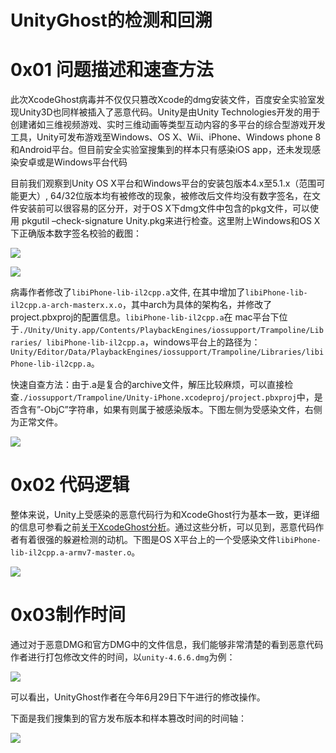 # UnityGhost的检测和回溯

0x01 问题描述和速查方法
=====

此次XcodeGhost病毒并不仅仅只篡改Xcode的dmg安装文件，百度安全实验室发现Unity3D也同样被插入了恶意代码。Unity是由Unity Technologies开发的用于创建诸如三维视频游戏、实时三维动画等类型互动内容的多平台的综合型游戏开发工具，Unity可发布游戏至Windows、OS X、Wii、iPhone、Windows phone 8和Android平台。但目前安全实验室搜集到的样本只有感染iOS app，还未发现感染安卓或是Windows平台代码

目前我们观察到Unity OS X平台和Windows平台的安装包版本4.x至5.1.x（范围可能更大）, 64/32位版本均有被修改的现象，被修改后文件均没有数字签名，在文件安装前可以很容易的区分开，对于OS X下dmg文件中包含的pkg文件，可以使用 pkgutil –check-signature Unity.pkg来进行检查。这里附上Windows和OS X下正确版本数字签名校验的截图：

![](http://drops.javaweb.org/uploads/images/ca4fe4084a807d79e04f5fb90665b3695180cfe8.jpg)

![](http://drops.javaweb.org/uploads/images/72ec5b39edcf31644042b7386250dfe75bc41575.jpg)

病毒作者修改了`libiPhone-lib-il2cpp.a`文件, 在其中增加了`libiPhone-lib-il2cpp.a-arch-masterx.x.o`，其中arch为具体的架构名，并修改了project.pbxproj的配置信息。`libiPhone-lib-il2cpp.a`在 mac平台下位于`./Unity/Unity.app/Contents/PlaybackEngines/iossupport/Trampoline/Libraries/ libiPhone-lib-il2cpp.a`，windows平台上的路径为：`Unity/Editor/Data/PlaybackEngines/iossupport/Trampoline/Libraries/libiPhone-lib-il2cpp.a`。

快速自查方法：由于.a是复合的archive文件，解压比较麻烦，可以直接检查`./iossupport/Trampoline/Unity-iPhone.xcodeproj/project.pbxproj`中，是否含有”-ObjC”字符串，如果有则属于被感染版本。下图左侧为受感染文件，右侧为正常文件。

![](http://drops.javaweb.org/uploads/images/a762890a5729e48777936c0a65d86b20222cfd91.jpg)

0x02 代码逻辑
=====

整体来说，Unity上受感染的恶意代码行为和XcodeGhost行为基本一致，更详细的信息可参看之前[关于XcodeGhost分析](http://drops.wooyun.org/papers/9024)。通过这些分析，可以见到，恶意代码作者有着很强的躲避检测的动机。下图是OS X平台上的一个受感染文件`libiPhone-lib-il2cpp.a-armv7-master.o`。

![](http://drops.javaweb.org/uploads/images/b8a3d91cb046138986fca4ceba3c229099fe442f.jpg)

0x03制作时间
=====

通过对于恶意DMG和官方DMG中的文件信息，我们能够非常清楚的看到恶意代码作者进行打包修改文件的时间，以`unity-4.6.6.dmg`为例：

![](http://drops.javaweb.org/uploads/images/3780b71b106f14a1b5098f4626f5d733c26800cf.jpg)

可以看出，UnityGhost作者在今年6月29日下午进行的修改操作。

下面是我们搜集到的官方发布版本和样本篡改时间的时间轴：

![](http://drops.javaweb.org/uploads/images/9b0288bb244a4afe59e04bfbaa45db418a1cd9f5.jpg)